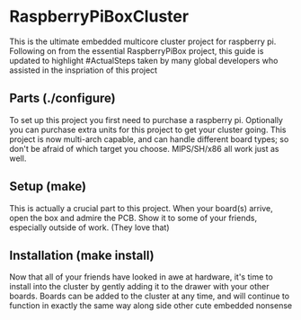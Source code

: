 # RaspberryPiBoxCluster

This is the ultimate embedded multicore cluster project for raspberry pi.
Following on from the essential RaspberryPiBox project, this guide is updated
to highlight #ActualSteps taken by many global developers who assisted in the
inspriation of this project

## Parts (./configure)

To set up this project you first need to purchase a raspberry pi. Optionally
you can purchase extra units for this project to get your cluster going. This
project is now multi-arch capable, and can handle different board types; so
don't be afraid of which target you choose. MIPS/SH/x86 all work just as well.

## Setup (make)

This is actually a crucial part to this project. When your board(s) arrive,
open the box and admire the PCB. Show it to some of your friends, especially
outside of work. (They love that)

## Installation (make install)

Now that all of your friends have looked in awe at hardware, it's time to
install into the cluster by gently adding it to the drawer with your other
boards. Boards can be added to the cluster at any time, and will continue
to function in exactly the same way along side other cute embedded nonsense

